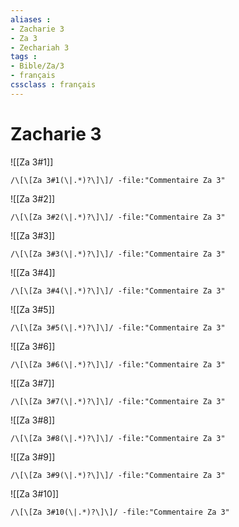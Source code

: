 ```yaml
---
aliases : 
- Zacharie 3
- Za 3
- Zechariah 3
tags : 
- Bible/Za/3
- français
cssclass : français
---
```


# Zacharie 3

![[Za 3#1]]

```query
/\[\[Za 3#1(\|.*)?\]\]/ -file:"Commentaire Za 3"
```

![[Za 3#2]]

```query
/\[\[Za 3#2(\|.*)?\]\]/ -file:"Commentaire Za 3"
```

![[Za 3#3]]

```query
/\[\[Za 3#3(\|.*)?\]\]/ -file:"Commentaire Za 3"
```

![[Za 3#4]]

```query
/\[\[Za 3#4(\|.*)?\]\]/ -file:"Commentaire Za 3"
```

![[Za 3#5]]

```query
/\[\[Za 3#5(\|.*)?\]\]/ -file:"Commentaire Za 3"
```

![[Za 3#6]]

```query
/\[\[Za 3#6(\|.*)?\]\]/ -file:"Commentaire Za 3"
```

![[Za 3#7]]

```query
/\[\[Za 3#7(\|.*)?\]\]/ -file:"Commentaire Za 3"
```

![[Za 3#8]]

```query
/\[\[Za 3#8(\|.*)?\]\]/ -file:"Commentaire Za 3"
```

![[Za 3#9]]

```query
/\[\[Za 3#9(\|.*)?\]\]/ -file:"Commentaire Za 3"
```

![[Za 3#10]]

```query
/\[\[Za 3#10(\|.*)?\]\]/ -file:"Commentaire Za 3"
```

